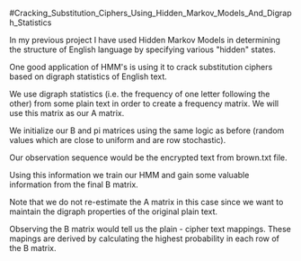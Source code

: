 #Cracking_Substitution_Ciphers_Using_Hidden_Markov_Models_And_Digraph_Statistics

In my previous project I have used Hidden Markov Models in determining the structure of English language by specifying various "hidden" states.

One good application of HMM's is using it to crack substitution ciphers based on digraph statistics of English text.

We use digraph statistics (i.e. the frequency of one letter following the other) from some plain text in order to create a frequency matrix. We will use this matrix as our A matrix.

 We initialize our B and pi matrices using the same logic as before (random values which are close to uniform and are row stochastic).

Our observation sequence would be the encrypted text from brown.txt file.

Using this information we train our HMM and gain some valuable information from the final B matrix.
 
Note that we do not re-estimate the A matrix in this case since we want to maintain the digraph properties of the original plain text.

Observing the B matrix would tell us the plain - cipher text mappings. These mapings are derived by calculating the highest probability in each row of the B matrix.
